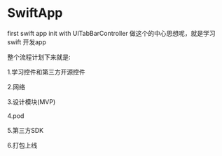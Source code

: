# SwiftApp
first swift app init with UITabBarController
做这个的中心思想呢，就是学习swift 开发app

整个流程计划下来就是:

1.学习控件和第三方开源控件

2.网络

3.设计模块(MVP)

4.pod 

5.第三方SDK

6.打包上线
